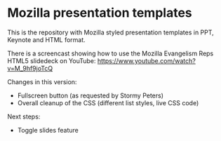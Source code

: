 Mozilla presentation templates
==============================

This is the repository with Mozilla styled presentation templates in PPT, Keynote and HTML format. 

There is a screencast showing how to use the Mozilla Evangelism Reps HTML5 slidedeck on YouTube: https://www.youtube.com/watch?v=M_9hf9joTcQ

Changes in this version:

* Fullscreen button (as requested by Stormy Peters)
* Overall cleanup of the CSS (different list styles, live CSS code)

Next steps: 

* Toggle slides feature
